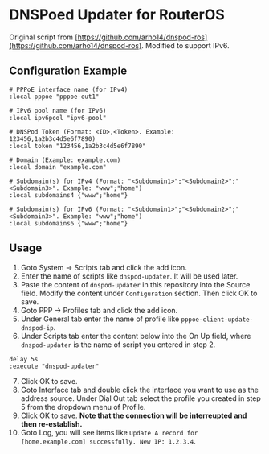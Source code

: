 # DNSPoed Updater for RouterOS

Original script from [https://github.com/arho14/dnspod-ros](https://github.com/arho14/dnspod-ros). Modified to support IPv6.

## Configuration Example

```
# PPPoE interface name (for IPv4)
:local pppoe "pppoe-out1"

# IPv6 pool name (for IPv6)
:local ipv6pool "ipv6-pool"

# DNSPod Token (Format: <ID>,<Token>. Example: 123456,1a2b3c4d5e6f7890)
:local token "123456,1a2b3c4d5e6f7890"

# Domain (Example: example.com)
:local domain "example.com"

# Subdomain(s) for IPv4 (Format: "<Subdomain1>";"<Subdomain2>";"<Subdomain3>". Example: "www";"home")
:local subdomains4 {"www";"home"}

# Subdomain(s) for IPv6 (Format: "<Subdomain1>";"<Subdomain2>";"<Subdomain3>". Example: "www";"home")
:local subdomains6 {"www";"home"}
```

## Usage

1. Goto System -> Scripts tab and click the add icon.
2. Enter the name of scripts like `dnspod-updater`. It will be used later.
3. Paste the content of `dnspod-updater` in this repository into the Source field. Modify the content under `Configuration` section. Then click OK to save.
4. Goto PPP -> Profiles tab and click the add icon.
5. Under General tab enter the name of profile like `pppoe-client-update-dnspod-ip`.
6. Under Scripts tab enter the content below into the On Up field, where `dnspod-updater` is the name of script you entered in step 2.

```
delay 5s
:execute "dnspod-updater"
```

7. Click OK to save.
8. Goto Interface tab and double click the interface you want to use as the address source. Under Dial Out tab select the profile you created in step 5 from the dropdown menu of Profile.
9. Click OK to save. **Note that the connection will be interreupted and then re-establish.**
10. Goto Log, you will see items like `Update A record for [home.example.com] successfully. New IP: 1.2.3.4`.